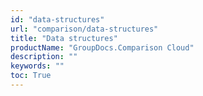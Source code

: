 ```yaml
---
id: "data-structures"
url: "comparison/data-structures"
title: "Data structures"
productName: "GroupDocs.Comparison Cloud"
description: ""
keywords: ""
toc: True
---
```

